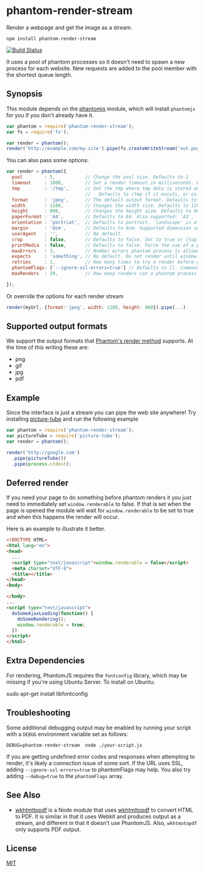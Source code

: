 # phantom-render-stream

Render a webpage and get the image as a stream.

```
npm install phantom-render-stream
```

[![Build Status](https://travis-ci.org/e-conomic/phantom-render-stream.png)](https://travis-ci.org/e-conomic/phantom-render-stream)

It uses a pool of phantom processes so it doesn't need to spawn a new process for each website.
New requests are added to the pool member with the shortest queue length.

## Synopsis

This module depends on the [phantomjs](https://www.npmjs.org/package/phantomjs) module, which will install
`phantomjs` for you if you don't already have it.

``` js
var phantom = require('phantom-render-stream');
var fs = require('fs');

var render = phantom();
render('http://example.com/my-site').pipe(fs.createWriteStream('out.png'));
```

You can also pass some options:

``` js
var render = phantom({
  pool        : 5,           // Change the pool size. Defaults to 1
  timeout     : 1000,        // Set a render timeout in milliseconds. Defaults to 30 seconds.
  tmp         : '/tmp',      // Set the tmp where tmp data is stored when communicating with the phantom process.
                             //   Defaults to /tmp if it exists, or os.tmpDir()
  format      : 'jpeg',      // The default output format. Defaults to png
  width       : 1280,        // Changes the width size. Defaults to 1280
  height      : 800,         // Changes the height size. Defaults to 960
  paperFormat : 'A4',        // Defaults to A4. Also supported: 'A3', 'A4', 'A5', 'Legal', 'Letter', 'Tabloid'.
  orientation : 'portriat',  // Defaults to portrait. 'landscape' is also valid
  margin      : '0cm',       // Defaults to 0cm. Supported dimension units are: 'mm', 'cm', 'in', 'px'. No unit means 'px'.
  userAgent   : '',          // No default.
  crop        : false,       // Defaults to false. Set to true or {top:5, left:5} to add margin
  printMedia  : false,       // Defaults to false. Force the use of a print stylesheet.
  maxErrors   : 3,           // Number errors phantom process is allowed to throw before killing it. Defaults to 3.
  expects     : 'something', // No default. Do not render until window.renderable is set to 'something'
  retries     : 1,           // How many times to try a render before giving up. Defaults to 1.
  phantomFlags: ['--ignore-ssl-errors=true'] // Defaults to []. Command line flags passed to phantomjs 
  maxRenders  : 20,          // How many renders can a phantom process make before being restarted. Defaults to 20

});
```

Or override the options for each render stream

``` js
render(myUrl, {format:'jpeg', width: 1280, height: 960}).pipe(...)
```

## Supported output formats

We support the output formats that [Phantom's render method](http://phantomjs.org/api/webpage/method/render.html)
supports. At the time of this writing these are:

 * png
 * gif
 * jpg
 * pdf

## Example

Since the interface is just a stream you can pipe the web site anywhere!
Try installing [picture-tube](https://github.com/substack/picture-tube) and run the following example

``` js
var phantom = require('phantom-render-stream');
var pictureTube = require('picture-tube');
var render = phantom();

render('http://google.com')
  .pipe(pictureTube())
  .pipe(process.stdout);
```

## Deferred render

If you need your page to do something before phantom renders it you just need to immediately set
`window.renderable` to false. If that is set when the page is opened the module will wait for 
`window.renderable` to be set to true and when this happens the render will occur.

Here is an example to illustrate it better.

``` html
<!DOCTYPE HTML>
<html lang="en">
<head>
  ...
  <script type="text/javascript">window.renderable = false</script>
  <meta charset="UTF-8">
  <title></title>
</head>
<body>

</body>
...
<script type="text/javascript">
  doSomeAjaxLoading(function() {
    doSomeRendering();
    window.renderable = true;
  })
</script>
</html>
```

## Extra Dependencies

For rendering, PhantomJS requires the `fontconfig` library, which may be missing if you're using Ubuntu Server. To install on Ubuntu:

  sudo apt-get install libfontconfig

## Troubleshooting

Some additional debugging output may be enabled by running your script with a
`DEBUG` environment variable set as follows:

    DEBUG=phantom-render-stream  node ./your-script.js

If you are getting undefined error codes and responses when attempting to
render, it's likely a connection issue of some sort. If the URL uses SSL,
adding `--ignore-ssl-errors=true` to phantomFlags may help. You also try adding
`--debug=true` to the `phantomFlags` array.


## See Also

 * [wkhtmltopdf](https://www.npmjs.org/package/wkhtmltopdf) is a Node module that uses [wkhtmltopdf](http://wkhtmltopdf.org/) to convert HTML to PDF. It is similar in that it uses Webkit and produces output as a stream, and different in that it doesn't use PhantomJS. Also, `wkhtmotopdf` only supports PDF output.

## License

[MIT](http://opensource.org/licenses/MIT)

